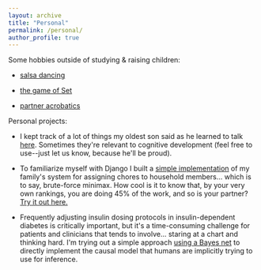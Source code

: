 ```yaml
---
layout: archive
title: "Personal"
permalink: /personal/
author_profile: true
---
```


Some hobbies outside of studying & raising children:

- [salsa dancing](https://www.youtube.com/watch?v=pVUZN3J0C0I)

- [the game of Set](../../files/set/setgame)

- [partner acrobatics](http://www.eshcircusarts.com/)

Personal projects:

- I kept track of a lot of things my oldest son said as he learned to talk [here](https://remysays.tumblr.com/tagged/chrono/chrono). Sometimes they're relevant to cognitive development (feel free to use--just let us know, because he'll be proud).

- To familiarize myself with Django I built a [simple implementation](https://github.com/kimberscott/minichore) of my family's 
system for assigning chores to household members... which is to say, brute-force minimax.
How cool is it to know that, by your very own rankings, you are doing 45% of the work, and 
so is your partner? [Try it out here.](http://minichore.herokuapp.com/)

- Frequently adjusting insulin dosing protocols in insulin-dependent diabetes is critically important, but it's a time-consuming challenge for patients and clinicians that tends to involve... staring at a chart and thinking hard. I'm trying out a simple approach 
[using a Bayes net](https://github.com/kimberscott/bayesian-intensive-insulin) to directly implement the causal model that humans are implicitly trying to use for inference.

